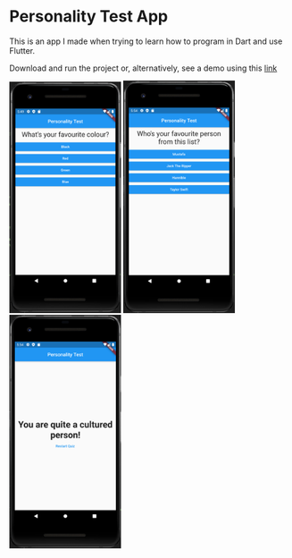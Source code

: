 # Personality Test App

This is an app I made when trying to learn how to program in Dart and use Flutter. 

Download and run the project or, alternatively, see a demo using this [link](https://drive.google.com/file/d/1oA2hKEMeoPsVXLLSxSiB61K3t7Rc9ah7/view?usp=sharing)

<img src="https://github.com/MustafaKhan670093/Personality-Test-App/blob/master/Flutter%20App%20-%201.png" width="200"> <img src="https://github.com/MustafaKhan670093/Personality-Test-App/blob/master/Flutter%20App%20-%202.png" width="200"> <img src="https://github.com/MustafaKhan670093/Personality-Test-App/blob/master/Flutter%20App%20-%203.png" width="200">
